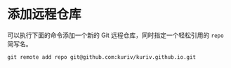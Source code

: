 # 添加远程仓库

可以执行下面的命令添加一个新的 Git 远程仓库，同时指定一个轻松引用的 `repo` 简写名。

```shell
git remote add repo git@github.com:kuriv/kuriv.github.io.git
```

